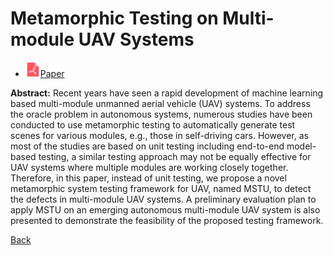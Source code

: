 # Metamorphic Testing on Multi-module UAV Systems

* <img src="../../icons/pdf.png" width="24px">[Paper](./Metamorphic_Testing_on_Multi-module_UAV_Systems.pdf)

**Abstract:** Recent years have seen a rapid development of machine learning based multi-module unmanned aerial vehicle (UAV) systems. To address the oracle problem in autonomous systems, numerous studies have been conducted to use metamorphic testing to automatically generate test scenes for various modules, e.g., those in self-driving cars. However, as most of the studies are based on unit testing including end-to-end model-based testing, a similar testing approach may not be equally effective for UAV systems where multiple modules are working closely together. Therefore, in this paper, instead of unit testing, we propose a novel metamorphic system testing framework for UAV, named MSTU, to detect the defects in multi-module UAV systems. A preliminary evaluation plan to apply MSTU on an emerging autonomous multi-module UAV system is also presented to demonstrate the feasibility of the proposed testing framework.

[Back](../../README.md)